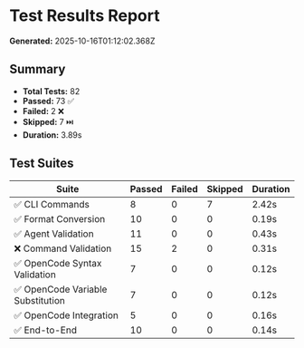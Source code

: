 # Test Results Report

**Generated:** 2025-10-16T01:12:02.368Z

## Summary

- **Total Tests:** 82
- **Passed:** 73 ✅
- **Failed:** 2 ❌
- **Skipped:** 7 ⏭️
- **Duration:** 3.89s

## Test Suites

| Suite | Passed | Failed | Skipped | Duration |
|-------|--------|--------|---------|----------|
| ✅ CLI Commands | 8 | 0 | 7 | 2.42s |
| ✅ Format Conversion | 10 | 0 | 0 | 0.19s |
| ✅ Agent Validation | 11 | 0 | 0 | 0.43s |
| ❌ Command Validation | 15 | 2 | 0 | 0.31s |
| ✅ OpenCode Syntax Validation | 7 | 0 | 0 | 0.12s |
| ✅ OpenCode Variable Substitution | 7 | 0 | 0 | 0.12s |
| ✅ OpenCode Integration | 5 | 0 | 0 | 0.16s |
| ✅ End-to-End | 10 | 0 | 0 | 0.14s |
